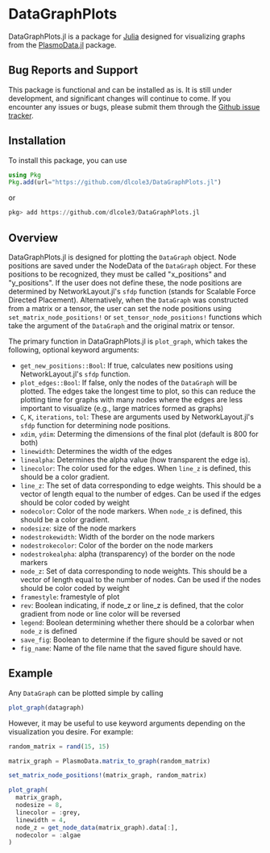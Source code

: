 # DataGraphPlots

DataGraphPlots.jl is a package for [Julia](https://julialang.org/) designed for visualizing graphs from the [PlasmoData.jl](https://github.com/zavalab/PlasmoData.jl) package. 

## Bug Reports and Support

This package is functional and can be installed as is. It is still under development, and significant changes will continue to come. If you encounter any issues or bugs, please submit them through the [Github issue tracker](https://github.com/dlcole3/DataGraphPlots.jl/issues). 

## Installation

To install this package, you can use 

```julia
using Pkg
Pkg.add(url="https://github.com/dlcole3/DataGraphPlots.jl")
```

or

```julia
pkg> add https://github.com/dlcole3/DataGraphPlots.jl
```

## Overview

DataGraphPlots.jl is designed for plotting the `DataGraph` object. Node positions are saved under the NodeData of the `DataGraph` object. For these positions to be recognized, they must be called "x_positions" and "y_positions". If the user does not define these, the node positions are determined by NetworkLayout.jl's `sfdp` function (stands for Scalable Force Directed Placement). Alternatively, when the `DataGraph` was constructed from a matrix or a tensor, the user can set the node positions using `set_matrix_node_positions!` or `set_tensor_node_positions!` functions which take the argument of the `DataGraph` and the original matrix or tensor. 

The primary function in DataGraphPlots.jl is `plot_graph`, which takes the following, optional keyword arguments:

 * `get_new_positions::Bool`: If true, calculates new positions using NetworkLayout.jl's `sfdp` function. 
 * `plot_edges::Bool`: If false, only the nodes of the `DataGraph` will be plotted. The edges take the longest time to plot, so this can reduce the plotting time for graphs with many nodes where the edges are less important to visualize (e.g., large matrices formed as graphs)
 * `C`, `K`, `iterations`, `tol`: These are arguments used by NetworkLayout.jl's `sfdp` function for determining node positions.
 * `xdim`, `ydim`: Determing the dimensions of the final plot (default is 800 for both)
 * `linewidth`: Determines the width of the edges
 * `linealpha`: Determines the alpha value (how transparent the edge is). 
 * `linecolor`: The color used for the edges. When `line_z` is defined, this should be a color gradient.
 * `line_z`: The set of data corresponding to edge weights. This should be a vector of length equal to the number of edges. Can be used if the edges should be color coded by weight
 * `nodecolor`: Color of the node markers. When `node_z` is defined, this should be a color gradient.
 * `nodesize`: size of the node markers
 * `nodestrokewidth`: Width of the border on the node markers
 * `nodestrokecolor`: Color of the border on the node markers
 * `nodestrokealpha`: alpha (transparency) of the border on the node markers
 * `node_z`: Set of data corresponding to node weights. This should be a vector of length equal to the number of nodes. Can be used if the nodes should be color coded by weight
 * `framestyle`: framestyle of plot
 * `rev`: Boolean indicating, if node_z or line_z is defined, that the color gradient from node or line color will be reversed
 * `legend`: Boolean determining whether there should be a colorbar when `node_z` is defined
 * `save_fig`: Boolean to determine if the figure should be saved or not
 * `fig_name`: Name of the file name that the saved figure should have. 

 ## Example

 Any `DataGraph` can be plotted simple by calling 

 ```julia
plot_graph(datagraph)
 ```

 However, it may be useful to use keyword arguments depending on the visualization you desire. For example:

 ```julia
random_matrix = rand(15, 15)

matrix_graph = PlasmoData.matrix_to_graph(random_matrix)

set_matrix_node_positions!(matrix_graph, random_matrix)

plot_graph(
   matrix_graph, 
   nodesize = 8, 
   linecolor = :grey, 
   linewidth = 4, 
   node_z = get_node_data(matrix_graph).data[:],
   nodecolor = :algae
)
 ```

